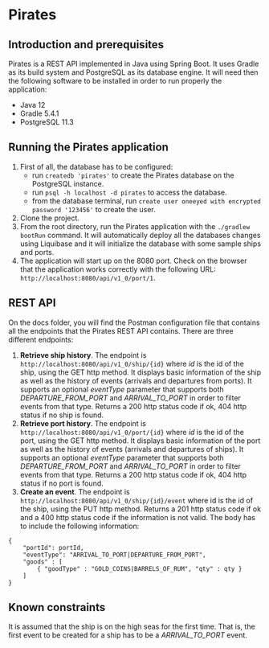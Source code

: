 # Pirates

## Introduction and prerequisites
Pirates is a REST API implemented in Java using Spring Boot. It uses Gradle as its build system and PostgreSQL as its database engine. It will need then
the following software to be installed in order to run properly the application:

* Java 12
* Gradle 5.4.1
* PostgreSQL 11.3

## Running the Pirates application
1. First of all, the database has to be configured:
    * run `createdb 'pirates'` to create the Pirates database on the PostgreSQL instance.
    * run `psql -h localhost -d pirates` to access the database.
    * from the database terminal, run `create user oneeyed with encrypted password '123456'` to create the user.
2. Clone the project.
3. From the root directory, run the Pirates application with the `./gradlew bootRun` command. It will automatically deploy all the databases changes using Liquibase and
it will initialize the database with some sample ships and ports.
4. The application will start up on the 8080 port. Check on the browser that the application works correctly with the following URL: `http://localhost:8080/api/v1_0/port/1`.

## REST API
On the docs folder, you will find the Postman configuration file that contains all the endpoints that the Pirates REST API contains. There are three different endpoints:

1. **Retrieve ship history**. The endpoint is `http://localhost:8080/api/v1_0/ship/{id}` where *id* is the id of the ship, using the GET http method. It displays basic information of the ship as well as the
history of events (arrivals and departures from ports). It supports an optional *eventType* parameter that supports both *DEPARTURE_FROM_PORT* and *ARRIVAL_TO_PORT* in order to
filter events from that type. Returns a 200 http status code if ok, 404 http status if no ship is found.
2. **Retrieve port history**. The endpoint is `http://localhost:8080/api/v1_0/port/{id}` where *id* is the id of the port, using the GET http method. It displays basic information of the port as well as the
history of events (arrivals and departures of ships). It supports an optional *eventType* parameter that supports both *DEPARTURE_FROM_PORT* and *ARRIVAL_TO_PORT* in order to
filter events from that type. Returns a 200 http status code if ok, 404 http status if no port is found.
3. **Create an event**. The endpoint is `http://localhost:8080/api/v1_0/ship/{id}/event` where id is the id of the ship, using the PUT http method. Returns a 201 http status code if ok and a 400 http status code if the information is not valid. The body has to include the following information:

```
{
    "portId": portId,
    "eventType": "ARRIVAL_TO_PORT|DEPARTURE_FROM_PORT",
    "goods" : [
        { "goodType" : "GOLD_COINS|BARRELS_OF_RUM", "qty" : qty }
    ]
}
```


## Known constraints
It is assumed that the ship is on the high seas for the first time. That is, the first event to be created for a ship has to be a *ARRIVAL_TO_PORT* event.